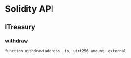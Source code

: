 # Solidity API

## ITreasury


### withdraw

```solidity
function withdraw(address _to, uint256 amount) external
```



